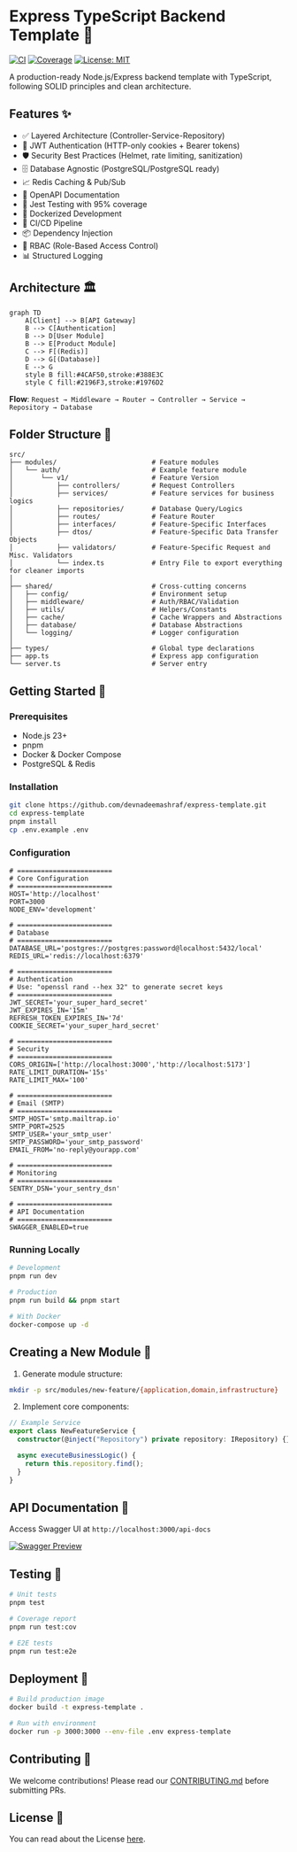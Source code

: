 # Express TypeScript Backend Template 🚀

[![CI](https://github.com/yourusername/express-template/actions/workflows/ci.yml/badge.svg)](https://github.com/devnadeemashraf/express-template/actions)
[![Coverage](https://img.shields.io/badge/coverage-95%25-brightgreen)]()
[![License: MIT](https://img.shields.io/badge/License-MIT-yellow.svg)]()

A production-ready Node.js/Express backend template with TypeScript, following SOLID principles and clean architecture.

## Features ✨

- ✅ Layered Architecture (Controller-Service-Repository)
- 🔐 JWT Authentication (HTTP-only cookies + Bearer tokens)
- 🛡️ Security Best Practices (Helmet, rate limiting, sanitization)
- 🗄️ Database Agnostic (PostgreSQL/PostgreSQL ready)
- 📈 Redis Caching & Pub/Sub
- 📝 OpenAPI Documentation
- 🧪 Jest Testing with 95% coverage
- 🐳 Dockerized Development
- 🔄 CI/CD Pipeline
- 📦 Dependency Injection
- 🚦 RBAC (Role-Based Access Control)
- 📊 Structured Logging

## Architecture 🏛️

```mermaid
graph TD
    A[Client] --> B[API Gateway]
    B --> C[Authentication]
    B --> D[User Module]
    B --> E[Product Module]
    C --> F[(Redis)]
    D --> G[(Database)]
    E --> G
    style B fill:#4CAF50,stroke:#388E3C
    style C fill:#2196F3,stroke:#1976D2
```

**Flow**:
`Request → Middleware → Router → Controller → Service → Repository → Database`

## Folder Structure 📂

```
src/
├── modules/                        # Feature modules
│   └── auth/                       # Example feature module
│       └── v1/                     # Feature Version
│           ├── controllers/        # Request Controllers
│           ├── services/           # Feature services for business logics
│           ├── repositories/       # Database Query/Logics
│           ├── routes/             # Feature Router
│           ├── interfaces/         # Feature-Specific Interfaces
│           ├── dtos/               # Feature-Specific Data Transfer Objects
│           ├── validators/         # Feature-Specific Request and Misc. Validators
│           └── index.ts            # Entry File to export everything for cleaner imports
│
├── shared/                         # Cross-cutting concerns
│   ├── config/                     # Environment setup
│   ├── middleware/                 # Auth/RBAC/Validation
│   ├── utils/                      # Helpers/Constants
│   ├── cache/                      # Cache Wrappers and Abstractions
│   ├── database/                   # Database Abstractions
│   └── logging/                    # Logger configuration
│
├── types/                          # Global type declarations
├── app.ts                          # Express app configuration
└── server.ts                       # Server entry
```

## Getting Started 🚦

### Prerequisites

- Node.js 23+
- pnpm
- Docker & Docker Compose
- PostgreSQL & Redis

### Installation

```bash
git clone https://github.com/devnadeemashraf/express-template.git
cd express-template
pnpm install
cp .env.example .env
```

### Configuration

```env
# ========================
# Core Configuration
# ========================
HOST='http://localhost'
PORT=3000
NODE_ENV='development'

# ========================
# Database
# ========================
DATABASE_URL='postgres://postgres:password@localhost:5432/local'
REDIS_URL='redis://localhost:6379'

# ========================
# Authentication
# Use: "openssl rand --hex 32" to generate secret keys
# ========================
JWT_SECRET='your_super_hard_secret'
JWT_EXPIRES_IN='15m'
REFRESH_TOKEN_EXPIRES_IN='7d'
COOKIE_SECRET='your_super_hard_secret'

# ========================
# Security
# ========================
CORS_ORIGIN=['http://localhost:3000','http://localhost:5173']
RATE_LIMIT_DURATION='15s'
RATE_LIMIT_MAX='100'

# ========================
# Email (SMTP)
# ========================
SMTP_HOST='smtp.mailtrap.io'
SMTP_PORT=2525
SMTP_USER='your_smtp_user'
SMTP_PASSWORD='your_smtp_password'
EMAIL_FROM='no-reply@yourapp.com'

# ========================
# Monitoring
# ========================
SENTRY_DSN='your_sentry_dsn'

# ========================
# API Documentation
# ========================
SWAGGER_ENABLED=true
```

### Running Locally

```bash
# Development
pnpm run dev

# Production
pnpm run build && pnpm start

# With Docker
docker-compose up -d
```

## Creating a New Module 🧩

1. Generate module structure:

```bash
mkdir -p src/modules/new-feature/{application,domain,infrastructure}
```

2. Implement core components:

```typescript
// Example Service
export class NewFeatureService {
  constructor(@inject("Repository") private repository: IRepository) {}

  async executeBusinessLogic() {
    return this.repository.find();
  }
}
```

## API Documentation 📘

Access Swagger UI at `http://localhost:3000/api-docs`

[![Swagger Preview](https://img.shields.io/badge/Swagger-UI-green)](http://localhost:3000/api-docs)

## Testing 🧪

```bash
# Unit tests
pnpm test

# Coverage report
pnpm run test:cov

# E2E tests
pnpm run test:e2e
```

## Deployment 🚀

```bash
# Build production image
docker build -t express-template .

# Run with environment
docker run -p 3000:3000 --env-file .env express-template
```

## Contributing 🤝

We welcome contributions! Please read our [CONTRIBUTING.md](CONTRIBUTING.md) before submitting PRs.

## License 📄

You can read about the License [here](LICENSE.md).
